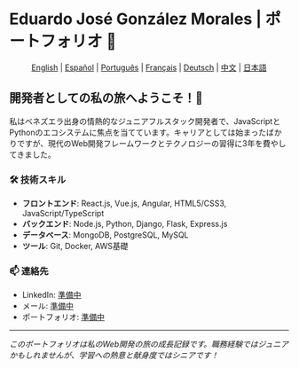 # Eduardo José González Morales | ポートフォリオ 🚀

<div align="center">

[English](../README.md) | [Español](./README.es.md) | [Português](./README.pt.md) | [Français](./README.fr.md) | [Deutsch](./README.de.md) | [中文](./README.zh.md) | [日本語](./README.jp.md)

</div>

## 開発者としての私の旅へようこそ！👋

私はベネズエラ出身の情熱的なジュニアフルスタック開発者で、JavaScriptとPythonのエコシステムに焦点を当てています。キャリアとしては始まったばかりですが、現代のWeb開発フレームワークとテクノロジーの習得に3年を費やしてきました。

### 🛠 技術スキル
- **フロントエンド**: React.js, Vue.js, Angular, HTML5/CSS3, JavaScript/TypeScript
- **バックエンド**: Node.js, Python, Django, Flask, Express.js
- **データベース**: MongoDB, PostgreSQL, MySQL
- **ツール**: Git, Docker, AWS基礎

### 📫 連絡先
- LinkedIn: [準備中](#)
- メール: [準備中](#)
- ポートフォリオ: [準備中](#)

---
*このポートフォリオは私のWeb開発の旅の成長記録です。職務経験ではジュニアかもしれませんが、学習への熱意と献身度ではシニアです！*
